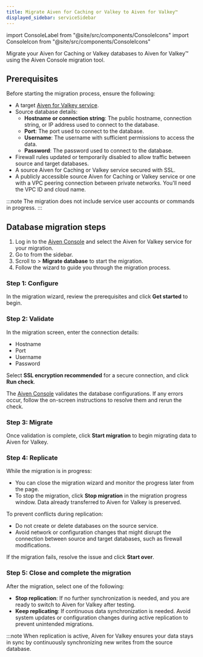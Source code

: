 ```yaml
---
title: Migrate Aiven for Caching or Valkey to Aiven for Valkey™
displayed_sidebar: serviceSidebar
---
```

import ConsoleLabel from "@site/src/components/ConsoleIcons"
import ConsoleIcon from "@site/src/components/ConsoleIcons"

Migrate your Aiven for Caching or Valkey databases to Aiven for Valkey™ using the Aiven Console migration tool.

## Prerequisites

Before starting the migration process, ensure the following:

- A target [Aiven for Valkey service](/docs/products/valkey/get-started).
- Source database details:
  - **Hostname or connection string**: The public hostname, connection string, or
    IP address used to connect to the database.
  - **Port**: The port used to connect to the database.
  - **Username**: The username with sufficient permissions to access the data.
  - **Password**: The password used to connect to the database.
- Firewall rules updated or temporarily disabled to allow traffic between source and
  target databases.
- A source Aiven for Caching or Valkey service secured with SSL.
- A publicly accessible source Aiven for Caching or Valkey service or one with a VPC peering
  connection between private networks. You'll need the VPC ID and cloud name.

:::note
The migration does not include service user accounts or commands in progress.
:::


## Database migration steps

1. Log in to the [Aiven Console](https://console.aiven.io/) and select the
   Aiven for Valkey service for your migration.
1. Go to <ConsoleLabel name="service settings"/> from the sidebar.
1. Scroll to <ConsoleLabel name="actions"/> > **Migrate database** to start the
   migration.
1. Follow the wizard to guide you through the migration process.

### Step 1: Configure

In the migration wizard, review the prerequisites and click **Get started** to begin.

### Step 2: Validate

In the migration screen, enter the connection details:

- Hostname
- Port
- Username
- Password

Select **SSL encryption recommended** for a secure connection, and click **Run check**.

The [Aiven Console](https://console.aiven.io/) validates the database configurations. If
any errors occur, follow the on-screen instructions to resolve them and rerun the check.

### Step 3: Migrate

Once validation is complete, click **Start migration** to begin migrating data to
Aiven for Valkey.

### Step 4: Replicate

While the migration is in progress:

- You can close the migration wizard and monitor the progress later from the
  <ConsoleIcon name="overview"/> page.
- To stop the migration, click **Stop migration** in the migration progress window.
  Data already transferred to Aiven for Valkey is preserved.

To prevent conflicts during replication:

- Do not create or delete databases on the source service.
- Avoid network or configuration changes that might disrupt the connection between source
  and target databases, such as firewall modifications.

If the migration fails, resolve the issue and click **Start over**.

### Step 5: Close and complete the migration

After the migration, select one of the following:

- **Stop replication**: If no further synchronization is needed, and you are ready
  to switch to Aiven for Valkey after testing.
- **Keep replicating**: If continuous data synchronization is needed. Avoid system
  updates or configuration changes during active replication to  prevent unintended
  migrations.

:::note
When replication is active, Aiven for Valkey ensures your data stays in sync by
continuously synchronizing new writes from the source database.
